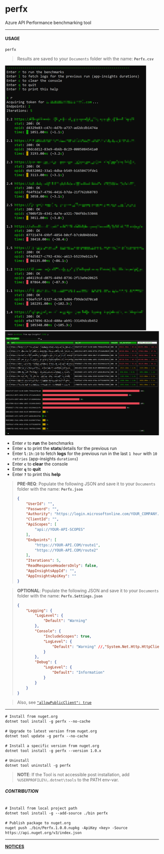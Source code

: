 # perfx
Azure API Performance benchmarking tool

---

#### USAGE
`perfx`

> Results are saved to your `Documents` folder with the name: **`Perfx.csv`**

  ![Screenshot](Screenshot.png)
  ![Screenshot2](Screenshot2.png)

- Enter **`r`** to **run** the benchmarks
- Enter **`s`** to print the **stats**/details for the previous run
- Enter **`l`**`:1h:10` to fetch **logs** for the previous run in the last `1 hour` with `10 retries` (app-insights `durations`) 
- Enter **`c`** to **clear** the console
- Enter **`q`** to **quit**
- Enter **`?`** to print this **help**

> **PRE-REQ**: Populate the following JSON and save it to your `Documents` folder with the name: **`Perfx.json`**
> ```json
> {
>     "UserId": "",
>     "Password": "",
>     "Authority": "https://login.microsoftonline.com/YOUR_COMPANY.onmicrosoft.com",
>     "ClientId": "",
>     "ApiScopes": [
>         "api://YOUR-API-SCOPES"
>     ],
>     "Endpoints": [
>         "https://YOUR-API.COM/route1",
>         "https://YOUR-API.COM/route2"
>     ],
>     "Iterations": 5,
>     "ReadResponseHeadersOnly": false,
>     "AppInsightsAppId": "",
>     "AppInsightsApiKey": ""
> }
> ```

> **OPTIONAL**: Populate the following JSON and save it to your `Documents` folder with the name: **`Perfx.Settings.json`**
> ```json
> {
>     "Logging": {
>         "LogLevel": {
>             "Default": "Warning"
>         },
>         "Console": {
>             "IncludeScopes": true,
>             "LogLevel": {
>                 "Default": "Warning" //,"System.Net.Http.HttpClient": "Information"
>             }
>         },
>         "Debug": {
>             "LogLevel": {
>                 "Default": "Information"
>             }
>         }
>     }
> }
> ```

> Also, see [`"allowPublicClient": true`](https://stackoverflow.com/a/57274706)

---

```batch
# Install from nuget.org
dotnet tool install -g perfx --no-cache

# Upgrade to latest version from nuget.org
dotnet tool update -g perfx --no-cache

# Install a specific version from nuget.org
dotnet tool install -g perfx --version 1.0.x

# Uninstall
dotnet tool uninstall -g perfx
```
> **NOTE**: If the Tool is not accessible post installation, add `%USERPROFILE%\.dotnet\tools` to the PATH env-var.

##### CONTRIBUTION
```batch

# Install from local project path
dotnet tool install -g --add-source ./bin perfx

# Publish package to nuget.org
nuget push ./bin/Perfx.1.0.0.nupkg -ApiKey <key> -Source https://api.nuget.org/v3/index.json
```

---

[**NOTICES**](./Notices.md)